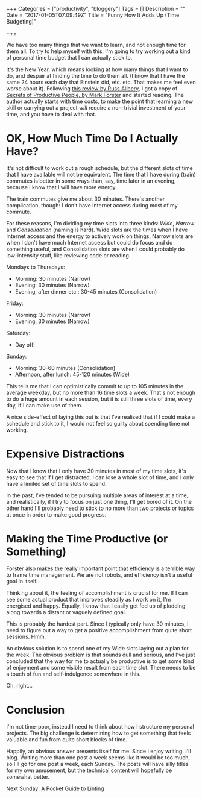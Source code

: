 +++
Categories = ["productivity", "bloggery"]
Tags = []
Description = ""
Date = "2017-01-05T07:09:49Z"
Title = "Funny How It Adds Up (Time Budgeting)"

+++

We have too many things that we want to learn, and not enough time for them all.
To try to help myself with this, I'm going to try working out a kind of
personal time budget that I can actually stick to.

<!-- more -->

It's the New Year, which means looking at how many things that I want to do, and
despair at finding the time to do them all. (I know that I have the same 24
hours each day that Einstein did, etc. etc. That makes me feel even worse about
it). Following [this review by Russ
Allbery](https://www.eyrie.org/~eagle/reviews/books/1-4736-0885-6.html), I got a
copy of [Secrets of Productive People, by Mark
Forster](http://markforster.squarespace.com/) and started reading. The author
actually starts with time costs, to make the point that learning a new skill or
carrying out a project _will_ require a non-trivial investment of your time, and
you have to deal with that.

# OK, How Much Time Do I Actually Have?

It's not difficult to work out a rough schedule, but the different slots of time
that I have available will not be equivalent. The time that I have during
(train) commutes is better in some ways than, say, time later in an evening,
because I know that I will have more energy.

The train commutes give me about 30 minutes. There's another complication,
though: I don't have Internet access during most of my commute.

For these reasons, I'm dividing my time slots into three kinds: _Wide_, _Narrow_
and _Consolidation_ (naming is hard). Wide slots are the times when I have
Internet access and the energy to actively work on things, Narrow slots are when
I don't have much Internet access but could do focus and do something useful, and
Consolidation slots are when I could probably do low-intensity stuff, like
reviewing code or reading.

Mondays to Thursdays:

- Morning: 30 minutes (Narrow)
- Evening: 30 minutes (Narrow)
- Evening, after dinner etc.: 30-45 minutes (Consolidation)

Friday:

- Morning: 30 minutes (Narrow)
- Evening: 30 minutes (Narrow)

Saturday:

- Day off!

Sunday:

- Morning: 30-60 minutes (Consolidation)
- Afternoon, after lunch: 45-120 minutes (Wide)

This tells me that I can optimistically commit to up to 105 minutes in the
average weekday, but no more than 16 time slots a week. That's not enough to do
a huge amount in each session, but it is still three slots of time, every day,
if I can make use of them.

A nice side-effect of laying this out is that I've realised that if I could make
a schedule and stick to it, I would not feel so guilty about spending time not
working.

# Expensive Distractions

Now that I know that I only have 30 minutes in most of my time slots, it's easy
to see that if I get distracted, I can lose a whole slot of time, and I only
have a limited set of time slots to spend.

In the past, I've tended to be pursuing multiple areas of interest at a time,
and realistically, if I try to focus on just one thing, I'll get bored of it. On
the other hand I'll probably need to stick to no more than two projects or
topics at once in order to make good progress.

# Making the Time Productive (or Something)

Forster also makes the really important point that efficiency is a terrible way
to frame time management. We are not robots, and efficiency isn't a useful goal
in itself.

Thinking about it, the feeling of accomplishment is crucial for me. If
I can see some actual product that improves steadily as I work on it, I'm
energised and happy. Equally, I know that I easily get fed up of plodding along
towards a distant or vaguely defined goal.

This is probably the hardest part. Since I typically only have 30 minutes, I
need to figure out a way to get a positive accomplishment from quite short
sessions. Hmm.

An obvious solution is to spend one of my Wide slots laying out a plan for the
week. The obvious problem is that sounds dull and serious, and I've just
concluded that the way for me to actually be productive is to get some kind of
enjoyment and some visible result from each time slot. There needs to be a
touch of fun and self-indulgence somewhere in this.

Oh, right...

# Conclusion

I'm not time-poor, instead I need to think
about how I structure my personal projects. The big challenge is determining
how to get something that feels valuable and fun from quite short blocks of time.

Happily, an obvious answer presents itself for me. Since I enjoy writing, I'll
blog. Writing more than one post a week seems like it would be too much, so I'll
go for one post a week, each Sunday. The posts will have silly titles for my own
amusement, but the technical content will hopefully be somewhat better.

Next Sunday: A Pocket Guide to Linting
